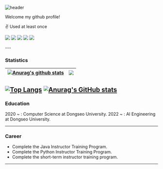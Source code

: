 ![header](https://capsule-render.vercel.app/api?type=waving&color=28A0FF&height=200&section=header&text=Onki%20Kim&fontSize=90)

Welcome my github profile!

:v: Used at least once
<p>
	<a>
		<img src="https://img.shields.io/badge/HTML5-E34F26?style=flat&logo=html5&logoColor=white" />
		<img src="https://img.shields.io/badge/CSS3-1572B6?style=flat&logo=css3&logoColor=white"/>
		<img src="https://img.shields.io/badge/JavaScript-F7DF1E?style=flat&logo=javascript&logoColor=white"/>
		<img src="https://img.shields.io/badge/Flutter-02569B?style=flat&logo=flutter&logoColor=white"/>
		<img src="https://img.shields.io/badge/Dart-0175C2?style=flat&logo=dart&logoColor=white"/>
	</a>
</p>
---
			
### Statistics
| <a href="https://github.com/monki4746/github-readme-stats"><img align="center" src="https://github-readme-stats.vercel.app/api?username=monki4746&show_icons=true&include_all_commits=true&theme=buefy&hide_border=true" alt="Anurag's github stats" /></a> | <a href="https://github.com/monki4746/github-readme-stats"><img align="center" src="https://github-readme-stats.vercel.app/api/top-langs/?username=monki4746&layout=compact&theme=buefy&hide_border=true" /></a> |
| ------------- | ------------- |

[![Top Langs](https://github-readme-stats.vercel.app/api/top-langs/?username=monki4746)](https://github.com/monki4746/github-readme-stats)
[![Anurag's GitHub stats](https://github-readme-stats.vercel.app/api?username=monki4746)](https://github.com/monki4746/github-readme-stats)
---

### Education
2020 ~ : Computer Science at Dongseo University.
2022 ~ : AI Engineering at Dongseo University.

---

### Career
- Complete the Java Instructor Training Program.
- Complete the Python Instructor Training Program.
- Complete the short-term instructor training program.

---
### 
